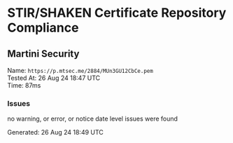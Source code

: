 # STIR/SHAKEN Certificate Repository Compliance

## Martini Security

Name: `https://p.mtsec.me/2884/MUn3GU12CbCe.pem`\
Tested At: 26 Aug 24 18:47 UTC\
Time: 87ms

### Issues

no warning, or error, or notice date level issues were found

Generated: 26 Aug 24 18:49 UTC